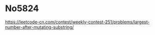 # No5824

https://leetcode-cn.com/contest/weekly-contest-251/problems/largest-number-after-mutating-substring/